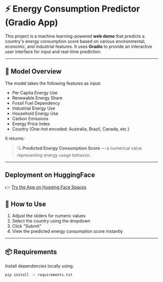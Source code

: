 # ⚡ Energy Consumption Predictor (Gradio App)

This project is a machine learning-powered **web demo** that predicts a country's energy consumption score based on various environmental, economic, and industrial features. It uses **Gradio** to provide an interactive user interface for input and real-time prediction.

---

## 🧠 Model Overview

The model takes the following features as input:
- Per Capita Energy Use
- Renewable Energy Share
- Fossil Fuel Dependency
- Industrial Energy Use
- Household Energy Use
- Carbon Emissions
- Energy Price Index
- Country (One-hot encoded: Australia, Brazil, Canada, etc.)

It returns:
> 🔍 **Predicted Energy Consumption Score** — a numerical value representing energy usage behavior.

---
## Deployment on HuggingFace

👉 [Try the App on Hugging Face Spaces](https://huggingface.co/spaces/oblivion912/Gradio_based_ML/tree/main)


## 🧪 How to Use

1. Adjust the sliders for numeric values
2. Select the country using the dropdown
3. Click "Submit"
4. View the predicted energy consumption score instantly

---



## 📦 Requirements

Install dependencies locally using:

```bash
pip install -r requirements.txt
